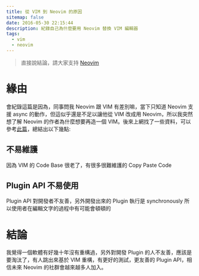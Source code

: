 ```yaml
---
title: 從 VIM 到 Neovim 的原因
sitemap: false
date: 2016-05-30 22:15:44
description: 紀錄自己為什麼要用 Neovim 替換 VIM 編輯器
tags:
  - vim
  - neovim
---
```


> 直接說結論，請大家支持 [Neovim](https://salt.bountysource.com/teams/neovim)

# 緣由
會紀錄這篇是因為，同事問我 Neovim 跟 VIM 有差別嘛，當下只知道 Neovim 支援 async 的動作，但這似乎還是不足以讓他從 VIM 改成用 Neovim，所以我突然想了解 Neovim 的作者為什麼想要再造一個 VIM。後來上網找了一些資料，可以參考[此篇](http://geoff.greer.fm/2015/01/15/why-neovim-is-better-than-vim/)，總結出以下幾點:

## 不易維護
因為 VIM 的 Code Base 很老了，有很多很難維護的 Copy Paste Code

## Plugin API 不易使用 
Plugin API 對開發者不友善，另外開發出來的 Plugin 執行是 synchronously 所以使用者在編輯文字的過程中有可能會頓頓的

# 結論
我覺得一個軟體有好幾十年沒有重構過，另外對開發 Plugin 的人不友善，應該是要淘汰了，有人跳出來基於 VIM 重構，有更好的測試，更友善的 Plugin API，相信未來 Neovim 的社群會越來越多人加入。
